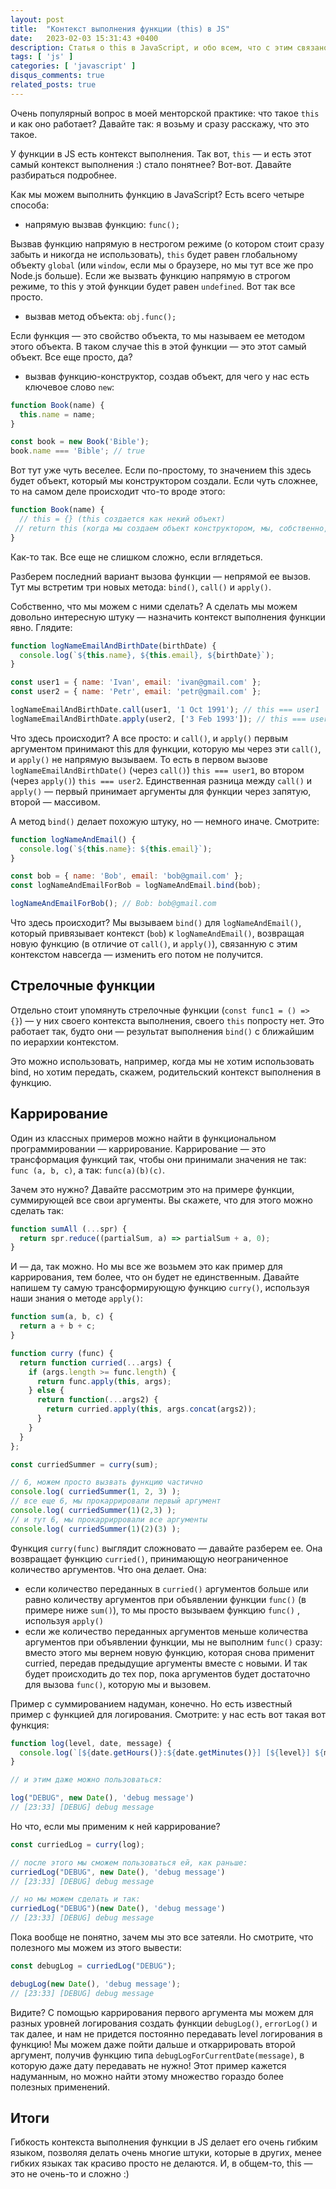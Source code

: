 ```yaml
---
layout: post
title:  "Контекст выполнения функции (this) в JS"
date:   2023-02-03 15:31:43 +0400
description: Статья о this в JavaScript, и обо всем, что с этим связано
tags: [ 'js' ]
categories: [ 'javascript' ]
disqus_comments: true
related_posts: true
---
```




Очень популярный вопрос в моей менторской практике: что такое `this` и как оно работает? Давайте так: я возьму и сразу расскажу, что это такое.

У функции в JS есть контекст выполнения. Так вот, `this` — и есть
этот самый контекст выполнения :) стало понятнее? Вот-вот. Давайте разбираться подробнее.

Как мы можем выполнить функцию в JavaScript? Есть всего четыре способа:

- напрямую вызвав функцию: `func();`

Вызвав функцию напрямую в нестрогом режиме (о котором стоит сразу забыть и никогда не использовать), `this` будет равен глобальному объекту `global` (или `window`, если мы о браузере, но мы тут все же про Node.js больше).
Если же вызвать функцию напрямую в строгом режиме, то this у этой функции будет равен `undefined`. Вот так все просто.

- вызвав метод объекта: `obj.func();`

Если функция — это свойство объекта, то мы называем ее методом этого объекта. В таком случае this в этой функции — это этот самый объект. Все еще просто, да?

- вызвав функцию-конструктор, создав объект, для чего у нас есть ключевое слово `new`:  

```js
function Book(name) {
  this.name = name;
}

const book = new Book('Bible');
book.name === 'Bible'; // true
```

Вот тут уже чуть веселее. Если по-простому, то значением this здесь будет объект, который мы конструктором создали. Если чуть сложнее, то на самом деле происходит что-то вроде этого:

```js
function Book(name) {
  // this = {} (this создается как некий объект)
 // return this (когда мы создаем объект конструктором, мы, собственно, и возвращаем этот самый this
}
```

Как-то так. Все еще не слишком сложно, если вглядеться.

Разберем последний вариант вызова функции — непрямой ее вызов. Тут мы встретим три новых метода: `bind()`, `call()` и `apply()`.

Собственно, что мы можем с ними сделать? А сделать мы можем довольно интересную штуку — назначить контекст выполнения функции явно. Глядите:

```js
function logNameEmailAndBirthDate(birthDate) {
  console.log(`${this.name}, ${this.email}, ${birthDate}`);
}

const user1 = { name: 'Ivan', email: 'ivan@gmail.com' };
const user2 = { name: 'Petr', email: 'petr@gmail.com' };

logNameEmailAndBirthDate.call(user1, '1 Oct 1991'); // this === user1
logNameEmailAndBirthDate.apply(user2, ['3 Feb 1993']); // this === user2
```

Что здесь происходит? А все просто: и `call()`, и `apply()` первым аргументом принимают this для функции, которую мы через эти  `call()`, и `apply()`  не напрямую вызываем. То есть в первом вызове `logNameEmailAndBirthDate()` (через `call()`) `this === user1`, во втором (через `apply()`) `this === user2`.
Единственная разница между `call()` и `apply()` — первый принимает аргументы для функции через запятую, второй — массивом.

А метод `bind()` делает похожую штуку, но — немного иначе. Смотрите:

```js
function logNameAndEmail() {
  console.log(`${this.name}: ${this.email}`);
}

const bob = { name: 'Bob', email: 'bob@gmail.com' };
const logNameAndEmailForBob = logNameAndEmail.bind(bob);

logNameAndEmailForBob(); // Bob: bob@gmail.com
```

Что здесь происходит? Мы вызываем `bind()` для `logNameAndEmail()`,  который привязывает контекст (`bob`) к  `logNameAndEmail()`, возвращая новую функцию (в отличие от `call()`, и `apply()`), связанную с этим контекстом навсегда — изменить его потом не получится.

## Стрелочные функции

Отдельно стоит упомянуть стрелочные функции (`const func1 = () => {}`) — у них своего контекста выполнения, своего `this` попросту нет.
Это работает так, будто они — результат выполнения `bind()`  c ближайшим по иерархии контекстом.

Это можно использовать, например, когда мы не хотим использовать bind, но хотим передать, скажем, родительский контекст выполнения в функцию.

## Каррирование

Один из классных примеров можно найти в функциональном программировании — каррирование.
Каррирование — это трансформация функций так, чтобы они принимали значения не так: `func (a, b, c)`, а так: `func(a)(b)(c)`.

Зачем это нужно? Давайте рассмотрим это на примере функции, суммирующей все свои аргументы. Вы скажете, что для этого можно сделать так:

```js
function sumAll (...spr) {
  return spr.reduce((partialSum, a) => partialSum + a, 0);
}
```

И — да, так можно. Но мы все же возьмем это как пример для каррирования, тем более, что он будет не единственным.
Давайте напишем ту самую трансформирующую функцию `curry()`, используя наши знания о методе `apply()`:

```js
function sum(a, b, c) {
  return a + b + c;
}

function curry (func) {
  return function curried(...args) {
    if (args.length >= func.length) {
      return func.apply(this, args);
    } else {
      return function(...args2) {
        return curried.apply(this, args.concat(args2));
      }
    }
  }
};

const curriedSummer = curry(sum);

// 6, можем просто вызвать функцию частично
console.log( curriedSummer(1, 2, 3) );
// все еще 6, мы прокаррировали первый аргумент
console.log( curriedSummer(1)(2,3) ); 
// и тут 6, мы прокаррирровали все аргументы
console.log( curriedSummer(1)(2)(3) ); 
```

Функция `curry(func)` выглядит сложновато — давайте разберем ее.
Она возвращает функцию `curried()`, принимающую неограниченное количество аргументов. Что она делает. Она:

- если количество переданных в `curried()` аргументов больше или равно количеству аргументов при объявлении функции `func()`  (в примере ниже `sum()`), то мы просто вызываем функцию `func()` , используя `apply()`
- если же количество переданных аргументов меньше количества аргументов при объявлении функции, мы не выполним `func()` сразу: вместо этого мы вернем новую функцию, которая снова применит curried, передав предыдущие аргументы вместе с новыми. И так будет происходить до тех пор, пока аргументов будет достаточно для вызова `func()`, которую мы и вызовем.

Пример с суммированием надуман, конечно. Но есть известный пример с функцией для логирования. Смотрите: у нас есть вот такая вот функция:

```js
function log(level, date, message) {
  console.log(`[${date.getHours()}:${date.getMinutes()}] [${level}] ${message}`)
}

// и этим даже можно пользоваться:

log("DEBUG", new Date(), 'debug message')
// [23:33] [DEBUG] debug message
```

Но что, если мы применим к ней каррирование?

```js
const curriedLog = curry(log);

// после этого мы сможем пользоваться ей, как раньше: 
curriedLog("DEBUG", new Date(), 'debug message')
// [23:33] [DEBUG] debug message

// но мы можем сделать и так:
curriedLog("DEBUG")(new Date(), 'debug message')
// [23:33] [DEBUG] debug message
```

Пока вообще не понятно, зачем мы это все затеяли. Но смотрите, что полезного мы можем из этого вывести:

```js
const debugLog = curriedLog("DEBUG");

debugLog(new Date(), 'debug message');
// [23:33] [DEBUG] debug message
```

Видите? С помощью каррирования первого аргумента мы можем для разных уровней логирования создать функции `debugLog()`, `errorLog()` и так далее, и нам не придется постоянно передавать level логирования в функцию!
Мы можем даже пойти дальше и откаррировать второй аргумент, получив функцию типа `debugLogForCurrentDate(message)`, в которую даже дату передавать не нужно! Этот пример кажется надуманным, но можно найти этому множество гораздо более полезных применений.

## Итоги

Гибкость контекста выполнения функции в JS делает его очень гибким языком, позволяя делать очень многие штуки, которые в других, менее гибких языках так красиво просто не делаются. И, в общем-то, this — это не очень-то и сложно :)
